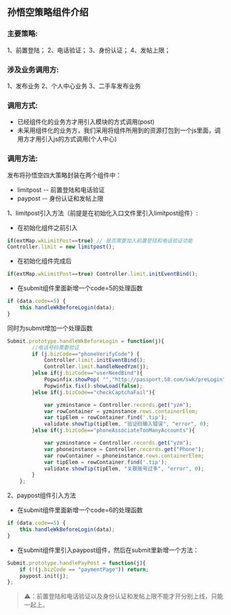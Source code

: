 ## 孙悟空策略组件介绍

### 主要策略:

1、前置登陆；
2、电话验证；
3、身份认证；
4、发帖上限；

### 涉及业务调用方:

1、发布业务
2、个人中心业务
3、二手车发布业务

### 调用方式:

* 已经组件化的业务方才用引入模块的方式调用(post)
* 未采用组件化的业务方，我们采用将组件所用到的资源打包到一个js里面，调用方才用引入js的方式调用(个人中心)

### 调用方法:

发布将孙悟空四大策略封装在两个组件中：

* limitpost -- 前置登陆和电话验证
* paypost -- 身份认证和发帖上限

1、limitpost引入方法（前提是在初始化入口文件里引入limitpost组件）:

* 在初始化组件之前引入

```javascript
if(extMap.wkLimitPost==true) // 是否需要加入前置登陆和电话验证功能
Controller.limit = new limitpost();
```

* 在初始化组件完成后

```javascript
if(extMap.wkLimitPost==true) Controller.limit.initEventBind();
```

* 在submit组件里面新增一个code=5的处理函数

```javascript
if (data.code==5) {
	this.handleWkBeforeLogin(data);
}
```
同时为submit增加一个处理函数

```javascript
Submit.prototype.handleWkBeforeLogin = function(j){
        //电话号码需要验证
        if (j.bizCode=="phoneVerifyCode") {
            Controller.limit.initEventBind();
            Controller.limit.handleNeedYzm(j);
        }else if(j.bizCode=="userNeedBind"){
            Popwinfix.showPop( "","http://passport.58.com/swk/preLogin",680, 433, false);
            Popwinfix.fix().showLoad(false);
        }else if(j.bizCode=="checkCaptchaFail"){

        	var yzminstance = Controller.records.get("yzm");
	      	var rowContainer = yzminstance.rows.containerElem;
		  	var tipElem = rowContainer.find('.tip');
            validate.showTip(tipElem, "验证码输入错误", "error", 0);
        }else if(j.bizCode=="phoneAssociateTooManyAccounts"){

            var yzminstance = Controller.records.get("yzm");
			var phoneinstance = Controller.records.get("Phone");
			var rowContainer = phoneinstance.rows.containerElem;
			var tipElem = rowContainer.find('.tip');
            validate.showTip(tipElem, "关联账号过多", "error", 0);
        }
    };
```


2、paypost组件引入方法

* 在submit组件里面新增一个code=6的处理函数

```javascript
if (data.code==5) {
	this.handleWkBeforeLogin(data);
}
```

* 在submit组件里引入paypost组件，然后在submit里新增一个方法：

```javascript
Submit.prototype.handlePayPost = function(j){
    if (!(j.bizCode == "paymentPage")) return;
    paypost.init(j);
};
```
>⚠️：前置登陆和电话验证以及身份认证和发帖上限不能才开分别上线，只能一起上。

